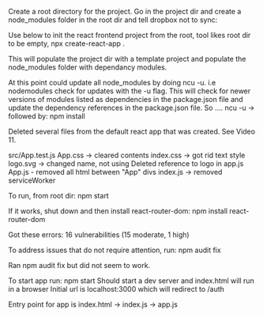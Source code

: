 Create a root directory for the project.
Go in the project dir and create a node_modules folder in the root dir and tell dropbox not to sync:

Use below to init the react frontend project from the root, tool likes root dir to be empty,
npx create-react-app .

This will populate the project dir with a template project and populate the node_modules folder with dependancy modules.

At this point could update all node_modules by doing ncu -u. i.e nodemodules check for updates with the -u flag. This will check for newer versions of modules listed as dependencies in the package.json file and update the dependency references in the package.json file. So ....
ncu -u -> followed by:
npm install

Deleted several files from the default react app that was created. See Video 11.

src/App.test.js
App.css -> cleared contents
index.css -> got rid text style
logo.svg -> changed name, not using
Deleted reference to logo in app.js
App.js - removed all html between "App" divs
index.js -> removed serviceWorker

To run, from root dir:
npm start

If it works, shut down and then install react-router-dom:
npm install react-router-dom

Got these errors:
16 vulnerabilities (15 moderate, 1 high)

To address issues that do not require attention, run:
npm audit fix

Ran npm audit fix but did not seem to work.

To start app run:
npm start
Should start a dev server and index.html will run in a browser
Initial url is localhost:3000 which will redirect to /auth

Entry point for app is index.html -> index.js -> app.js
